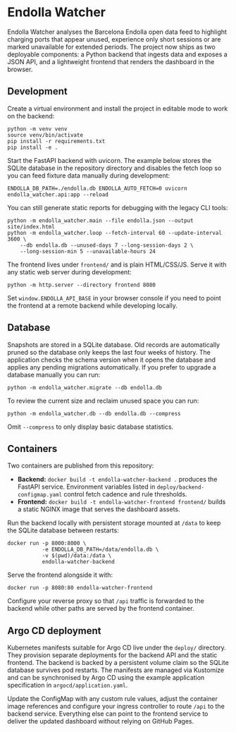 # Endolla Watcher

Endolla Watcher analyses the Barcelona Endolla open data feed to highlight
charging ports that appear unused, experience only short sessions or are marked
unavailable for extended periods. The project now ships as two deployable
components: a Python backend that ingests data and exposes a JSON API, and a
lightweight frontend that renders the dashboard in the browser.

## Development

Create a virtual environment and install the project in editable mode to work on
the backend:

```
python -m venv venv
source venv/bin/activate
pip install -r requirements.txt
pip install -e .
```

Start the FastAPI backend with uvicorn. The example below stores the SQLite
database in the repository directory and disables the fetch loop so you can feed
fixture data manually during development:

```
ENDOLLA_DB_PATH=./endolla.db ENDOLLA_AUTO_FETCH=0 uvicorn endolla_watcher.api:app --reload
```

You can still generate static reports for debugging with the legacy CLI tools:

```
python -m endolla_watcher.main --file endolla.json --output site/index.html
python -m endolla_watcher.loop --fetch-interval 60 --update-interval 3600 \
    --db endolla.db --unused-days 7 --long-session-days 2 \
    --long-session-min 5 --unavailable-hours 24
```

The frontend lives under `frontend/` and is plain HTML/CSS/JS. Serve it with any
static web server during development:

```
python -m http.server --directory frontend 8080
```

Set `window.ENDOLLA_API_BASE` in your browser console if you need to point the
frontend at a remote backend while developing locally.

## Database

Snapshots are stored in a SQLite database. Old records are automatically pruned
so the database only keeps the last four weeks of history. The application
checks the schema version when it opens the database and applies any pending
migrations automatically. If you prefer to upgrade a database manually you can
run:

```
python -m endolla_watcher.migrate --db endolla.db
```

To review the current size and reclaim unused space you can run:

```
python -m endolla_watcher.db --db endolla.db --compress
```

Omit `--compress` to only display basic database statistics.

## Containers

Two containers are published from this repository:

* **Backend:** `docker build -t endolla-watcher-backend .` produces the FastAPI
  service. Environment variables listed in `deploy/backend-configmap.yaml`
  control fetch cadence and rule thresholds.
* **Frontend:** `docker build -t endolla-watcher-frontend frontend/` builds a
  static NGINX image that serves the dashboard assets.

Run the backend locally with persistent storage mounted at `/data` to keep the
SQLite database between restarts:

```
docker run -p 8000:8000 \
           -e ENDOLLA_DB_PATH=/data/endolla.db \
           -v $(pwd)/data:/data \
           endolla-watcher-backend
```

Serve the frontend alongside it with:

```
docker run -p 8080:80 endolla-watcher-frontend
```

Configure your reverse proxy so that `/api` traffic is forwarded to the backend
while other paths are served by the frontend container.

## Argo CD deployment

Kubernetes manifests suitable for Argo CD live under the `deploy/` directory.
They provision separate deployments for the backend API and the static frontend.
The backend is backed by a persistent volume claim so the SQLite database
survives pod restarts. The manifests are managed via Kustomize and can be
synchronised by Argo CD using the example application specification in
`argocd/application.yaml`.

Update the ConfigMap with any custom rule values, adjust the container image
references and configure your ingress controller to route `/api` to the backend
service. Everything else can point to the frontend service to deliver the
updated dashboard without relying on GitHub Pages.
